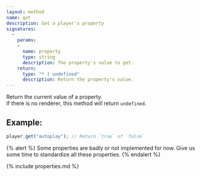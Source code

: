```yaml
---
layout: method
name: get
description: Get a player's property
signatures:
  -
    params:
    -
      name: property
      type: string
      description: The property's value to get.
    return:
      type: "* | undefined"
      description: Return the property's value.
---
```


Return the current value of a property.  
If there is no renderer, this method will return `undefined`.

## Example:
```js
player.get("autoplay"); // Return `true` of `false`
```

{% alert %}
Some properties are badly or not implemented for now. Give us some time to standardize all these properties.
{% endalert %}

{% include properties.md %}